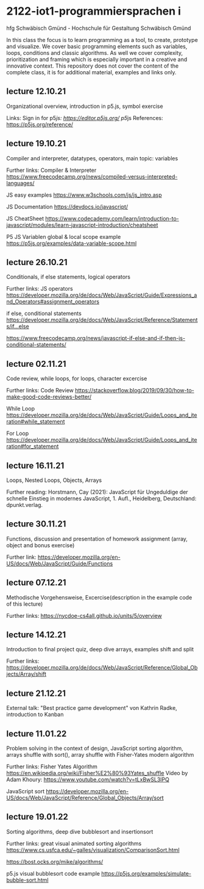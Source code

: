 # 2122-iot1-programmiersprachen i
hfg Schwäbisch Gmünd - Hochschule für Gestaltung Schwäbisch Gmünd

In this class the focus is to learn programming as a tool, to create, prototype and visualize.
We cover basic programming elements such as variables, loops, conditions and classic algorithms.
As well we cover complexity, prioritization and framing which is especially important in a creative and innovative context. This repository does not cover the content of the complete class, it is for additional material, examples and links only.


## lecture 12.10.21
Organizational overview, introduction in p5.js, symbol exercise

Links:
Sign in for p5*js: https://editor.p5js.org/
p5*js References: https://p5js.org/reference/

## lecture 19.10.21
Compiler and interpreter, datatypes, operators, main topic: variables

Further links:
Compiler & Interpreter
https://www.freecodecamp.org/news/compiled-versus-interpreted-languages/

JS easy examples
https://www.w3schools.com/js/js_intro.asp

JS Documentation
https://devdocs.io/javascript/

JS CheatSheet
https://www.codecademy.com/learn/introduction-to-javascript/modules/learn-javascript-introduction/cheatsheet

P5 JS Variablen global & local scope example
https://p5js.org/examples/data-variable-scope.html


## lecture 26.10.21
Conditionals, if else statements, logical operators

Further links:
JS operators
https://developer.mozilla.org/de/docs/Web/JavaScript/Guide/Expressions_and_Operators#assignment_operators

if else, conditional statements
https://developer.mozilla.org/de/docs/Web/JavaScript/Reference/Statements/if...else

https://www.freecodecamp.org/news/javascript-if-else-and-if-then-js-conditional-statements/


## lecture 02.11.21
Code review, while loops, for loops, character excercise

Further links:
Code Review
https://stackoverflow.blog/2019/09/30/how-to-make-good-code-reviews-better/

While Loop
https://developer.mozilla.org/de/docs/Web/JavaScript/Guide/Loops_and_iteration#while_statement

For Loop
https://developer.mozilla.org/de/docs/Web/JavaScript/Guide/Loops_and_iteration#for_statement

## lecture 16.11.21
Loops, Nested Loops, Objects, Arrays

Further reading:
Horstmann, Cay (2021): JavaScript für Ungeduldige der schnelle Einstieg in modernes JavaScript, 1. Aufl., Heidelberg, Deutschland: dpunkt.verlag.

## lecture 30.11.21
Functions, discussion and presentation of homework assignment (array, object and bonus exercise)  

Further link:
https://developer.mozilla.org/en-US/docs/Web/JavaScript/Guide/Functions

## lecture 07.12.21
Methodische Vorgehensweise, Excercise(description in the example code of this lecture)

Further links:
https://nycdoe-cs4all.github.io/units/5/overview

## lecture 14.12.21
Introduction to final project quiz, deep dive arrays, examples shift and split

Further links:
https://developer.mozilla.org/de/docs/Web/JavaScript/Reference/Global_Objects/Array/shift

## lecture 21.12.21
External talk: "Best practice game development" von Kathrin Radke, introduction to Kanban  

## lecture 11.01.22
Problem solving in the context of design, JavaScript sorting algorithm, arrays shuffle with sort(), array shuffle with Fisher-Yates modern algorithm

Further links:
Fisher Yates Algorithm
https://en.wikipedia.org/wiki/Fisher%E2%80%93Yates_shuffle
Video by Adam Khoury: https://www.youtube.com/watch?v=tLxBwSL3lPQ

JavaScript sort
https://developer.mozilla.org/en-US/docs/Web/JavaScript/Reference/Global_Objects/Array/sort

## lecture 19.01.22
Sorting algorithms, deep dive bubblesort and insertionsort

Further links:
great visual animated sorting algorithms
https://www.cs.usfca.edu/~galles/visualization/ComparisonSort.html

https://bost.ocks.org/mike/algorithms/

p5.js visual bubblesort code example
https://p5js.org/examples/simulate-bubble-sort.html
